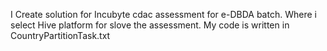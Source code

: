 I Create solution for Incubyte cdac assessment for e-DBDA batch.
Where i select  Hive platform for slove the assessment.
My code is written in CountryPartitionTask.txt
